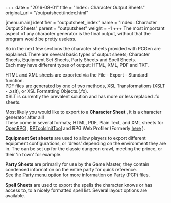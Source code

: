 +++
date = "2016-08-01"
title = "Index : Character Output Sheets"
original_url = "/outputsheet/index.html"

[menu.main]
    identifier = "outputsheet_index"
    name = "Index : Character Output Sheets"
    parent = "outputsheet"
        weight = -1
+++
The most important aspect of any character generator is the final
output, without that the program would be pretty useless.

So in the next few sections the character sheets provided with PCGen are
explained. There are several basic types of output sheets; Character
Sheets, Equipment Set Sheets, Party Sheets and Spell Sheets.\
 Each may have different types of output; HTML, XML, PDF and TXT.

HTML and XML sheets are exported via the File - Export - Standard
function.\
 PDF files are generated by one of two methods, XSL Transformations
(XSLT - .xslt), or XSL Formatting Objects.(.fo).\
 XSLT is currently the prevalent solution and has more or less replaced
.fo sheets.

Most likely you would like to export to a **Character Sheet** , it is a
character generator after all!\
 These come in several formats; HTML, PDF, Plain Text, and XML sheets
for [OpenRPG](http://www.openrpg.com/) ,
[RPTools](http://rptools.net/)[InitTool](http://rptools.net/doku.php?id=inittool:intro)
and [](http://www.myth-weavers.com/sheetindex.php) RPG Web Profiler
(Formerly [here](http://www.rpgwebprofiler.net/) ).

**Equipment Set sheets** are used to allow players to export different
equipment configurations, or 'dress' depending on the environment they
are in. The can be set up for the classic dungeon crawl, meeting the
prince, or their 'in town' for example.

**Party Sheets** are primarily for use by the Game Master, they contain
condensed information on the entire party for quick reference.\
 See the [Party menu option](/menu/file/party-options.html) for more
information on Party (PCP) files.

**Spell Sheets** are used to export the spells the character knows or
has access to, to a nicely formatted spell list. Several layout options
are available.



